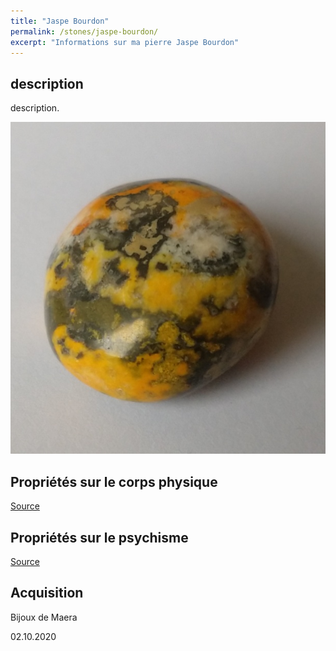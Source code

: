 ```yaml
---
title: "Jaspe Bourdon"
permalink: /stones/jaspe-bourdon/
excerpt: "Informations sur ma pierre Jaspe Bourdon"
---
```


## description
description.

![Jaspe Bourdon](/images/stones/JaspeBourdon_BijouxDeMaera_20201002.jpg "Jaspe Bourdon")

## Propriétés sur le corps physique


[Source](https://)


## Propriétés sur le psychisme


[Source](https://)

## Acquisition
Bijoux de Maera

02.10.2020
